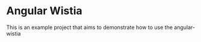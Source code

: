 # Angular Wistia

This is an example project that aims to demonstrate how to use the angular-wistia

